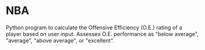 # NBA
Python program to calculate the Offensive Efficiency (O.E.) rating of a player based on user input.
Assesses O.E. performance as "below average", "average", "above average", or "excellent".
